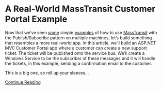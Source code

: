 A Real-World MassTransit Customer Portal Example
================================================

Now that we’ve seen [some](http://looselycoupledlabs.com/2014/06/masstransit-publish-subscribe-example/) simple [examples](http://looselycoupledlabs.com/2014/07/creating-a-rabbitmq-cluster-for-use-with-masstransit/) of how to use [MassTransit](http://masstransit-project.com/) with the Publish/Subscribe pattern on multiple machines, let’s build something that resembles a more real-world app. In this article, we’ll build an ASP.NET MVC Customer Portal app where a customer can create a new support ticket. The ticket will be published onto the service bus. We’ll create a Windows Service to be the subscriber of these messages and it will handle the tickets, in this example, sending a confirmation email to the customer.

This is a big one, so roll up your sleeves…

[Continue Reading](http://looselycoupledlabs.com/2014/07/a-real-world-masstransit-customer-portal-example/)
